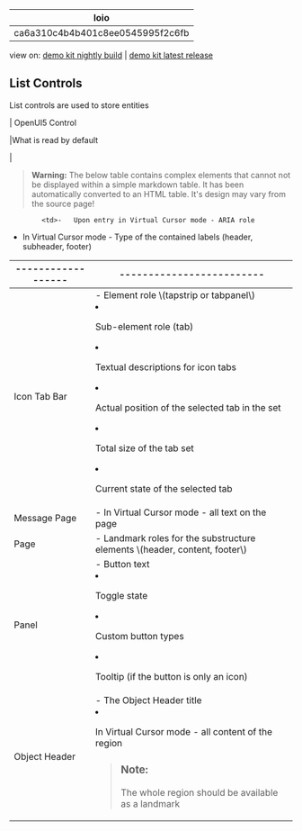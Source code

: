 <!-- loioca6a310c4b4b401c8ee0545995f2c6fb -->

| loio |
| -----|
| ca6a310c4b4b401c8ee0545995f2c6fb |

<div id="loio">

view on: [demo kit nightly build](https://openui5nightly.hana.ondemand.com/#/topic/ca6a310c4b4b401c8ee0545995f2c6fb) | [demo kit latest release](https://openui5.hana.ondemand.com/#/topic/ca6a310c4b4b401c8ee0545995f2c6fb)</div>

## List Controls

List controls are used to store entities

| OpenUI5 Control

|What is read by default

|
 > **Warning:** The below table contains complex elements that cannot not be displayed within a simple markdown table. It has been automatically converted to an HTML table. It's design may vary from the source page!

<table>
	<thead>
		<tr>
			<th>------------------</th>
			<th>-------------------------</th>
		</tr>
	</thead>
	<tbody>

			<td>-   Upon entry in Virtual Cursor mode - ARIA role
 -   In Virtual Cursor mode - Type of the contained labels \(header, subheader, footer\)
			</td>
		</tr>
		<tr>
			<td>Icon Tab Bar
			</td>
			<td>-   Element role \(tapstrip or tabpanel\)
 -   Sub-element role \(tab\)

 -   Textual descriptions for icon tabs

 -   Actual position of the selected tab in the set

 -   Total size of the tab set

 -   Current state of the selected tab
			</td>
		</tr>
		<tr>
			<td>Message Page
			</td>
			<td>-   In Virtual Cursor mode - all text on the page
			</td>
		</tr>
		<tr>
			<td>Page
			</td>
			<td>-   Landmark roles for the substructure elements \(header, content, footer\)
			</td>
		</tr>
		<tr>
			<td>Panel
			</td>
			<td>-   Button text
 -   Toggle state

 -   Custom button types

 -   Tooltip \(if the button is only an icon\)
			</td>
		</tr>
		<tr>
			<td>Object Header
			</td>
			<td>-   The Object Header title
 -   In Virtual Cursor mode - all content of the region


 > ### Note:  
 > The whole region should be available as a landmark
			</td>
		</tr>
	</tbody>
</table>

